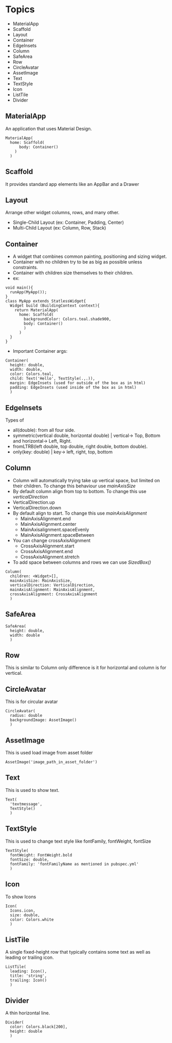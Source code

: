 # Topics
* MaterialApp
* Scaffold
* Layout
* Container
* EdgeInsets
* Column
* SafeArea
* Row
* CircleAvatar
* AssetImage
* Text
* TextStyle
* Icon
* ListTile
* Divider

## MaterialApp
An application that uses Material Design.
```
MaterialApp(
  home: Scaffold(
      body: Container()
    )
  )
```
## Scaffold
It provides standard app elements like an AppBar and a Drawer
## Layout
Arrange other widget columns, rows, and many other.
* Single-Child Layout (ex: Container, Padding, Center)
* Multi-Child Layout (ex: Column, Row, Stack)

## Container
* A widget that combines common painting, positioning and sizing widget.
* Container with no children try to be as big as possible unless constraints.
* Container with children size themselves to their children.
* ex:
```
void main(){
  runApp(MyApp());
}
class MyApp extends StatlessWidget{
  Widget build (BuildingContext context){
    return MaterialApp(
      home: Scaffold(
        backgroundColor: Colors.teal.shade900,
        body: Container()
        )
      )
  }
}
```
* Important Container args:
```
Container(
  height: double,
  width: double,
  color: Colors.teal,
  child: Text('Hello', TextStyle(.,.)),
  margin: EdgeInsets (used for outside of the box as in html)
  padding: EdgeInsets (used inside of the box as in html)
  )
```
## EdgeInsets
Types of
* all(double): from all four side.
* symmetric(vertical double, horizontal double) | vertical-> Top, Bottom and horizontal-> Left, Right.
* fromLTRB(left double, top double, right double, bottom double).
* only(key: double) | key-> left, right, top, bottom

## Column
* Column will automatically trying take up vertical space, but limited on their children. To change this behaviour use *mainAxisSize*
* By default column align from top to bottom. To change this use *verticalDirection*
 * VerticalDirection.up
 * VerticalDirection.down
* By default align to start. To change this use *mainAxisAlignment*
  * MainAxisAlignment.end
  * MainAxisAlignment.center
  * MainAxisalignment.spaceEvenly
  * MainAxisAlignment.spaceBetween
* You can change crossAxisAlignment
  * CrossAxisAlignment.start
  * CrossAxisAlignment.end
  * CrossAxisAlignment.stretch
* To add space between columns and rows we can use *SizedBox()*

```
Column(
  children: <Widget>[],
  mainAxisSize: MainAxisSize,
  verticalDirection: VerticalDirection,
  mainAxisAlignment: MainAxisAlignment,
  crossAxisAlignment: CrossAxisAlignment
  )
```

## SafeArea
```
SafeArea(
  height: double,
  width: double
  )
```
## Row
This is similar to Column only difference is it for horizontal and column is for vertical.

## CircleAvatar
This is for circular avatar
```
CircleAvatar(
  radius: double
  backgroundImage: AssetImage()
  )
```
## AssetImage
This is used load image from asset folder
```
AssetImage('image_path_in_asset_folder')
```
## Text
This is used to show text.
```
Text(
  'textmessage',
  TextStyle()
  )
```
## TextStyle
This is used to change text style like fontFamily, fontWeight, fontSize
```
TextStyle(
  fontWeight: FontWeight.bold
  fontSize: double,
  fontFamily: 'fontFamilyName as mentioned in pubspec.yml'
  )
```
## Icon
To show Icons
```
Icon(
  Icons.icon,
  size: double,
  color: Colors.white
  )
```

## ListTile
A single fixed-height row that typically contains some text as well as leading or trailing icon.
```
ListTile(
  leading: Icon(),
  title: 'string',
  trailing: Icon()
  )
```
## Divider
A thin horizontal line.
```
Divider(
  color: Colors.black[200],
  height: double
  )
```
